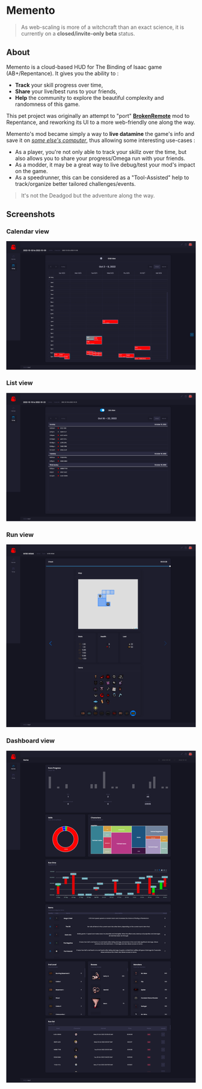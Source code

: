 

# Memento

> As web-scaling is more of a witchcraft than an exact science, it is currently on a **closed/invite-only beta** status.

## About

Memento is a cloud-based HUD for The Binding of Isaac game (AB+/Repentance). It gives you the ability to :
- **Track** your skill progress over time, 
- **Share** your live/best runs to your friends, 
- **Help** the community to explore the beautiful complexity and randomness of this game.

This pet project was originally an attempt to "port" **[BrokenRemote]( https://github.com/MasterQ32/BrokenRemote )** mod to Repentance, and reworking its UI to a more web-friendly one along the way.

Memento's mod became simply a way to **live datamine** the game's info and save it on [*some else's computer*](https://en.wikipedia.org/wiki/Cloud_computing), thus allowing some interesting use-cases :

- As a player, you're not only able to track your skillz over the time, but also allows you to share your progress/Omega run with your friends.
- As a modder, it may be a great way to live debug/test your mod's impact on the game.
- As a speedrunner, this can be considered as a "Tool-Assisted" help to track/organize better tailored challenges/events.


> It's not the Deadgod but the adventure along the way.

## Screenshots


### Calendar view
![calendar](./resources/screen_calendar.png)

### List view
![list](./resources/screen_list.png)

### Run view
![run](./resources/screen_run.png)

### Dashboard view
![dashboard](./resources/screen_dashboard.png)
